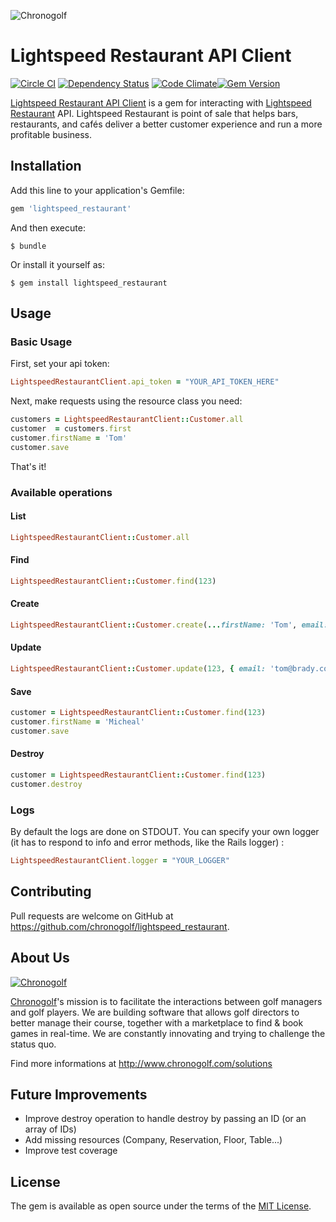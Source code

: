 ![Chronogolf][crest]

# Lightspeed Restaurant API Client

[![Circle CI](https://circleci.com/gh/chronogolf/lightspeed_restaurant.svg?style=shield&circle-token=94ebc6c7495f5c0bbf9f6a89526395306f223b7e)](https://circleci.com/gh/chronogolf/lightspeed_restaurant)
[![Dependency Status](https://gemnasium.com/chronogolf/lightspeed_restaurant.svg)](https://gemnasium.com/chronogolf/lightspeed_restaurant) [![Code Climate](https://codeclimate.com/github/chronogolf/lightspeed_restaurant/badges/gpa.svg)](https://codeclimate.com/github/chronogolf/lightspeed_restaurant)[![Gem Version](https://badge.fury.io/rb/lightspeed_restaurant.svg)](https://badge.fury.io/rb/lightspeed_restaurant)

[Lightspeed Restaurant API Client](https://github.com/chronogolf/lightspeed_restaurant) is a gem for interacting with [Lightspeed Restaurant](https://www.lightspeedhq.com/products/restaurant/) API.
Lightspeed Restaurant is point of sale that helps bars, restaurants, and cafés deliver a better customer experience and run a more profitable business.

## Installation

Add this line to your application's Gemfile:

```ruby
gem 'lightspeed_restaurant'
```

And then execute:

    $ bundle

Or install it yourself as:

    $ gem install lightspeed_restaurant

## Usage

### Basic Usage

First, set your api token:
```ruby
LightspeedRestaurantClient.api_token = "YOUR_API_TOKEN_HERE"
```
Next, make requests using the resource class you need:
```ruby
customers = LightspeedRestaurantClient::Customer.all
customer  = customers.first
customer.firstName = 'Tom'
customer.save
```
That's it!

### Available operations

#### List

```ruby
LightspeedRestaurantClient::Customer.all
```

#### Find
```ruby
LightspeedRestaurantClient::Customer.find(123)
```

#### Create
```ruby
LightspeedRestaurantClient::Customer.create(...firstName: 'Tom', email: 'tom@brady.com'...)
```

#### Update
```ruby
LightspeedRestaurantClient::Customer.update(123, { email: 'tom@brady.com' })
```

#### Save
```ruby
customer = LightspeedRestaurantClient::Customer.find(123)
customer.firstName = 'Micheal'
customer.save
```

#### Destroy
```ruby
customer = LightspeedRestaurantClient::Customer.find(123)
customer.destroy
```

### Logs

By default the logs are done on STDOUT.
You can specify your own logger (it has to respond to info and error methods, like the Rails logger) :
```ruby
LightspeedRestaurantClient.logger = "YOUR_LOGGER"
```

## Contributing

Pull requests are welcome on GitHub at https://github.com/chronogolf/lightspeed_restaurant.

## About Us
[![Chronogolf][crest]](http://www.chronogolf.com)

[Chronogolf](http://www.chronogolf.com)'s mission is to facilitate the interactions between golf managers and golf players. We are building software that allows golf directors to better manage their course, together with a marketplace to find & book games in real-time. We are constantly innovating and trying to challenge the status quo.

Find more informations at http://www.chronogolf.com/solutions

## Future Improvements
- Improve destroy operation to handle destroy by passing an ID (or an array of IDs)
- Add missing resources (Company, Reservation, Floor, Table...)
- Improve test coverage

## License

The gem is available as open source under the terms of the [MIT License](http://opensource.org/licenses/MIT).

[crest]: https://cdn2.chronogolf.com/assets/logos/Github%20-%20Header.png

